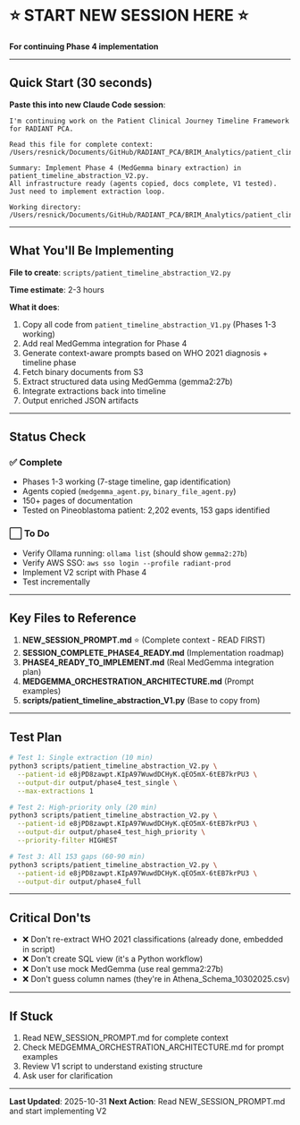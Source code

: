 # ⭐ START NEW SESSION HERE ⭐

**For continuing Phase 4 implementation**

---

## Quick Start (30 seconds)

**Paste this into new Claude Code session**:

```
I'm continuing work on the Patient Clinical Journey Timeline Framework for RADIANT PCA.

Read this file for complete context:
/Users/resnick/Documents/GitHub/RADIANT_PCA/BRIM_Analytics/patient_clinical_journey_timeline/NEW_SESSION_PROMPT.md

Summary: Implement Phase 4 (MedGemma binary extraction) in patient_timeline_abstraction_V2.py.
All infrastructure ready (agents copied, docs complete, V1 tested). Just need to implement extraction loop.

Working directory: /Users/resnick/Documents/GitHub/RADIANT_PCA/BRIM_Analytics/patient_clinical_journey_timeline/
```

---

## What You'll Be Implementing

**File to create**: `scripts/patient_timeline_abstraction_V2.py`

**Time estimate**: 2-3 hours

**What it does**:
1. Copy all code from `patient_timeline_abstraction_V1.py` (Phases 1-3 working)
2. Add real MedGemma integration for Phase 4
3. Generate context-aware prompts based on WHO 2021 diagnosis + timeline phase
4. Fetch binary documents from S3
5. Extract structured data using MedGemma (gemma2:27b)
6. Integrate extractions back into timeline
7. Output enriched JSON artifacts

---

## Status Check

### ✅ Complete
- Phases 1-3 working (7-stage timeline, gap identification)
- Agents copied (`medgemma_agent.py`, `binary_file_agent.py`)
- 150+ pages of documentation
- Tested on Pineoblastoma patient: 2,202 events, 153 gaps identified

### ⬜ To Do
- Verify Ollama running: `ollama list` (should show `gemma2:27b`)
- Verify AWS SSO: `aws sso login --profile radiant-prod`
- Implement V2 script with Phase 4
- Test incrementally

---

## Key Files to Reference

1. **NEW_SESSION_PROMPT.md** ⭐ (Complete context - READ FIRST)
2. **SESSION_COMPLETE_PHASE4_READY.md** (Implementation roadmap)
3. **PHASE4_READY_TO_IMPLEMENT.md** (Real MedGemma integration plan)
4. **MEDGEMMA_ORCHESTRATION_ARCHITECTURE.md** (Prompt examples)
5. **scripts/patient_timeline_abstraction_V1.py** (Base to copy from)

---

## Test Plan

```bash
# Test 1: Single extraction (10 min)
python3 scripts/patient_timeline_abstraction_V2.py \
  --patient-id e8jPD8zawpt.KIpA97WuwdDCHyK.qEO5mX-6tEB7krPU3 \
  --output-dir output/phase4_test_single \
  --max-extractions 1

# Test 2: High-priority only (20 min)
python3 scripts/patient_timeline_abstraction_V2.py \
  --patient-id e8jPD8zawpt.KIpA97WuwdDCHyK.qEO5mX-6tEB7krPU3 \
  --output-dir output/phase4_test_high_priority \
  --priority-filter HIGHEST

# Test 3: All 153 gaps (60-90 min)
python3 scripts/patient_timeline_abstraction_V2.py \
  --patient-id e8jPD8zawpt.KIpA97WuwdDCHyK.qEO5mX-6tEB7krPU3 \
  --output-dir output/phase4_full
```

---

## Critical Don'ts

- ❌ Don't re-extract WHO 2021 classifications (already done, embedded in script)
- ❌ Don't create SQL view (it's a Python workflow)
- ❌ Don't use mock MedGemma (use real gemma2:27b)
- ❌ Don't guess column names (they're in Athena_Schema_10302025.csv)

---

## If Stuck

1. Read NEW_SESSION_PROMPT.md for complete context
2. Check MEDGEMMA_ORCHESTRATION_ARCHITECTURE.md for prompt examples
3. Review V1 script to understand existing structure
4. Ask user for clarification

---

**Last Updated**: 2025-10-31
**Next Action**: Read NEW_SESSION_PROMPT.md and start implementing V2
